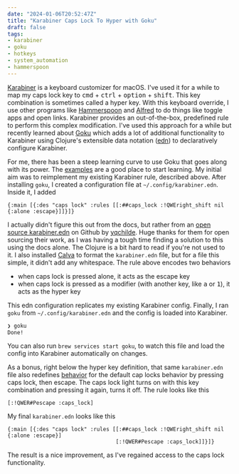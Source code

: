 ```yaml
---
date: "2024-01-06T20:52:47Z"
title: "Karabiner Caps Lock To Hyper with Goku"
draft: false
tags:
- karabiner
- goku
- hotkeys
- system_automation
- hammerspoon
---
```


[Karabiner](https://karabiner-elements.pqrs.org/) is a keyboard customizer for macOS.
I've used it for a while to map my caps lock key to <kbd>cmd</kbd> + <kbd>ctrl</kbd> + <kbd>option</kbd> + <kbd>shift</kbd>.
This key combination is sometimes called a hyper key.
With this keyboard override, I use other programs like [Hammerspoon](https://www.hammerspoon.org/) and [Alfred](https://www.alfredapp.com/) to do things like toggle apps and open links.
Karabiner provides an out-of-the-box, predefined rule to perform this complex modification.
I've used this approach for a while but recently learned about [Goku](https://github.com/yqrashawn/GokuRakuJoudo) which adds a lot of additional functionality to Karabiner using Clojure's extensible data notation ([edn](https://github.com/edn-format/edn)) to declaratively configure Karabiner.

For me, there has been a steep learning curve to use Goku that goes along with its power.
The [examples](https://github.com/yqrashawn/GokuRakuJoudo/blob/master/examples.org) are a good place to start learning.
My initial aim was to reimplement my existing Karabiner rule, described above.
After installing `goku`, I created a configuration file at `~/.config/karabiner.edn`.
Inside it, I added

```edn
{:main [{:des "caps lock" :rules [[:##caps_lock :!QWEright_shift nil {:alone :escape}]]}]}
```

I actually didn't figure this out from the docs, but rather from an [open source karabiner.edn](https://github.com/yqchilde/capslox-karabiner/blob/2108763e4e8c02793e52210975d705ae62a204d2/capslox-karabiner.edn#L41) on Github by [yqchilde](https://github.com/yqchilde).
Huge thanks for them for open sourcing their work, as I was having a tough time finding a solution to this using the docs alone.
The Clojure is a bit hard to read if you're not used to it.
I also installed [Calva](https://calva.io/) to format the `karabiner.edn` file, but for a file this simple, it didn't add any whitespace.
The rule above encodes two behaviors

- when caps lock is pressed alone, it acts as the escape key
- when caps lock is pressed as a modifier (with another key, like <kbd>a</kbd> or <kbd>1</kbd>), it acts as the hyper key

This edn configuration replicates my existing Karabiner config.
Finally, I ran `goku` from `~/.config/karabiner.edn` and the config is loaded into Karabiner.

```sh
❯ goku
Done!
```

You can also run `brew services start goku`, to watch this file and load the config into Karabiner automatically on changes.

As a bonus, right below the hyper key definition, that same `karabiner.edn` file also redefines [behavior](https://github.com/yqchilde/capslox-karabiner/blob/2108763e4e8c02793e52210975d705ae62a204d2/capslox-karabiner.edn#L43C18-L43C45) for the default cap locks behavior by pressing caps lock, then escape.
The caps lock light turns on with this key combination and pressing it again, turns it off.
The rule looks like this

```edn
[:!QWER#Pescape :caps_lock]
```

My final `karabiner.edn` looks like this

```edn
{:main [{:des "caps lock" :rules [[:##caps_lock :!QWEright_shift nil {:alone :escape}]
                                  [:!QWER#Pescape :caps_lock]]}]}

```

The result is a nice improvement, as I've regained access to the caps lock functionality.

